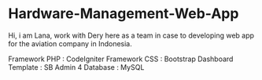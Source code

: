 # Hardware-Management-Web-App
Hi, i am Lana, work with Dery here as a team in case to developing web app for the aviation company in Indonesia.

Framework PHP       : CodeIgniter
Framework CSS       : Bootstrap
Dashboard Template  : SB Admin 4
Database            : MySQL
